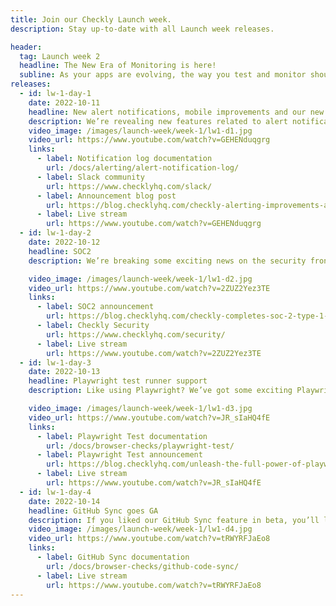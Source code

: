 ```yaml
---
title: Join our Checkly Launch week.
description: Stay up-to-date with all Launch week releases.

header:
  tag: Launch week 2
  headline: The New Era of Monitoring is here!
  subline: As your apps are evolving, the way you test and monitor should also!
releases:
  - id: lw-1-day-1
    date: 2022-10-11
    headline: New alert notifications, mobile improvements and our new community
    description: We’re revealing new features related to alert notifications, mobile app responsiveness, and a new Checkly community.
    video_image: /images/launch-week/week-1/lw1-d1.jpg
    video_url: https://www.youtube.com/watch?v=GEHENduqgrg
    links:
      - label: Notification log documentation
        url: /docs/alerting/alert-notification-log/
      - label: Slack community
        url: https://www.checklyhq.com/slack/
      - label: Announcement blog post
        url: https://blog.checklyhq.com/checkly-alerting-improvements-and-our-new-slack-community/
      - label: Live stream
        url: https://www.youtube.com/watch?v=GEHENduqgrg
  - id: lw-1-day-2
    date: 2022-10-12
    headline: SOC2
    description: We’re breaking some exciting news on the security front for Checkly, focused on SOC II Type 1 certification.

    video_image: /images/launch-week/week-1/lw1-d2.jpg
    video_url: https://www.youtube.com/watch?v=2ZUZ2Yez3TE
    links:
      - label: SOC2 announcement
        url: https://blog.checklyhq.com/checkly-completes-soc-2-type-1-audit/
      - label: Checkly Security
        url: https://www.checklyhq.com/security/
      - label: Live stream
        url: https://www.youtube.com/watch?v=2ZUZ2Yez3TE
  - id: lw-1-day-3
    date: 2022-10-13
    headline: Playwright test runner support
    description: Like using Playwright? We’ve got some exciting Playwright-related news we’ll be sharing on Thursdsay.

    video_image: /images/launch-week/week-1/lw1-d3.jpg
    video_url: https://www.youtube.com/watch?v=JR_sIaHQ4fE
    links:
      - label: Playwright Test documentation
        url: /docs/browser-checks/playwright-test/
      - label: Playwright Test announcement
        url: https://blog.checklyhq.com/unleash-the-full-power-of-playwright-with-playwright-test/
      - label: Live stream
        url: https://www.youtube.com/watch?v=JR_sIaHQ4fE
  - id: lw-1-day-4
    date: 2022-10-14
    headline: GitHub Sync goes GA
    description: If you liked our GitHub Sync feature in beta, you’ll love the deep-dive Stefan has planned.
    video_image: /images/launch-week/week-1/lw1-d4.jpg
    video_url: https://www.youtube.com/watch?v=tRWYRFJaEo8
    links:
      - label: GitHub Sync documentation
        url: /docs/browser-checks/github-code-sync/
      - label: Live stream
        url: https://www.youtube.com/watch?v=tRWYRFJaEo8
---
```

